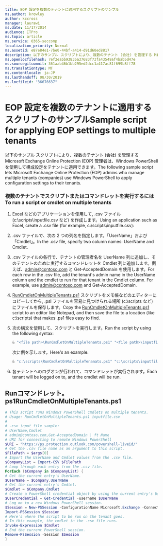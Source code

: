 ```yaml
---
title: EOP 設定を複数のテナントに適用するスクリプトのサンプル
ms.author: krowley
author: kccross
manager: laurawi
ms.date: 11/17/2014
audience: ITPro
ms.topic: article
ms.service: O365-seccomp
localization_priority: Normal
ms.assetid: e87e84e1-7be0-44bf-a414-d91d60ed8817
description: 以下のサンプル スクリプトにより、複数のテナント (会社) を管理する Microsoft Exchange Online Protection (EOP) 管理者は、Windows PowerShell を使用して構成設定をテナントに適用できます。
ms.openlocfilehash: 7ef2ea5b93835a37683f73fa43549af4bab5d47e
ms.sourcegitcommit: 361aab46b1bb295ed2dcc1a417ac81f699b8ff78
ms.translationtype: MT
ms.contentlocale: ja-JP
ms.lasthandoff: 08/30/2019
ms.locfileid: "36676637"
---
```

# <a name="sample-script-for-applying-eop-settings-to-multiple-tenants"></a><span data-ttu-id="b221e-103">EOP 設定を複数のテナントに適用するスクリプトのサンプル</span><span class="sxs-lookup"><span data-stu-id="b221e-103">Sample script for applying EOP settings to multiple tenants</span></span>

<span data-ttu-id="b221e-104">以下のサンプル スクリプトにより、複数のテナント (会社) を管理する Microsoft Exchange Online Protection (EOP) 管理者は、Windows PowerShell を使用して構成設定をテナントに適用できます。</span><span class="sxs-lookup"><span data-stu-id="b221e-104">The following sample script lets Microsoft Exchange Online Protection (EOP) admins who manage multiple tenants (companies) use Windows PowerShell to apply configuration settings to their tenants.</span></span>
  
### <a name="to-run-a-script-or-cmdlet-on-multiple-tenants"></a><span data-ttu-id="b221e-105">複数のテナントでスクリプトまたはコマンドレットを実行するには</span><span class="sxs-lookup"><span data-stu-id="b221e-105">To run a script or cmdlet on multiple tenants</span></span>

1. <span data-ttu-id="b221e-106">Excel などのアプリケーションを使用して, .csv ファイル (c:\scripts\inputfile.csv など) を作成します。</span><span class="sxs-lookup"><span data-stu-id="b221e-106">Using an application such as Excel, create a .csv file (for example, c:\scripts\inputfile.csv):</span></span>

2. <span data-ttu-id="b221e-107">.csv ファイルで、次の 2 つの列名を指定します。「UserName」および「Cmdlet」。</span><span class="sxs-lookup"><span data-stu-id="b221e-107">In the .csv file, specify two column names: UserName and Cmdlet.</span></span>

3. <span data-ttu-id="b221e-p101">.csv ファイルの各行で、テナントの管理者名を UserName 列に追加し、そのテナントのために実行するコマンドレットを Cmdlet 列に追加します。例えば、admin@contoso.com と Get-AcceptedDomain を使用します。</span><span class="sxs-lookup"><span data-stu-id="b221e-p101">For each row in the .csv file, add the tenant's admin name in the UserName column and the cmdlet to run for that tenant in the Cmdlet column. For example, use admin@contoso.com and Get-AcceptedDomain.</span></span>

4. <span data-ttu-id="b221e-110">[RunCmdletOnMultipleTenants.ps1](sample-script-for-applying-eop-settings-to-multiple-tenants.md#RunCmdletOnMultipleTenants.ps1) スクリプトをメモ帳などのエディターにコピーしてから, .psl ファイルを容易に見つけられる場所 (c:\scripts など) にファイルを保存します。</span><span class="sxs-lookup"><span data-stu-id="b221e-110">Copy the [RunCmdletOnMultipleTenants.ps1](sample-script-for-applying-eop-settings-to-multiple-tenants.md#RunCmdletOnMultipleTenants.ps1) script to an editor like Notepad, and then save the file to a location (like c:\scripts) that makes .ps1 files easy to find.</span></span>

5. <span data-ttu-id="b221e-111">次の構文を使用して、スクリプトを実行します。</span><span class="sxs-lookup"><span data-stu-id="b221e-111">Run the script by using the following syntax:</span></span>

   ```Powershell
   & "<file path>\RunCmdletOnMultipleTenants.ps1" "<file path>\inputfile.csv"
   ```

   <span data-ttu-id="b221e-112">次に例を示します。</span><span class="sxs-lookup"><span data-stu-id="b221e-112">Here's an example.</span></span>

   ```Powershell
   & "c:\scripts\RunCmdletOnMultipleTenanats.ps1" "c:\scripts\inputfile.csv"
   ```

6. <span data-ttu-id="b221e-113">各テナントへのログオンが行われて、コマンドレットが実行されます。</span><span class="sxs-lookup"><span data-stu-id="b221e-113">Each tenant will be logged on to, and the cmdlet will be run.</span></span>

## <a name="runcmdletonmultipletenantsps1"></a><span data-ttu-id="b221e-114">Runコマンドレット。 ps1</span><span class="sxs-lookup"><span data-stu-id="b221e-114">RunCmdletOnMultipleTenants.ps1</span></span>

```Powershell
# This script runs Windows PowerShell cmdlets on multiple tenants.
# Usage: RunCmdletOnMultipleTenants.ps1 inputfile.csv
#  
# .csv input file sample:
# UserName,Cmdlet
# admin@contoso.com,Get-AcceptedDomain | ft Name
# URI for connecting to remote Windows PowerShell
$URI = "https://ps.protection.outlook.com/powershell-liveid/"
# Get the .csv file name as an argument to this script.
$FilePath = $args[0]
# Import the UserName and Cmdlet values from the .csv file.
$CompanyList = Import-CSV $FilePath
# Loop through each entry from the .csv file.
ForEach ($Company in $CompanyList) {
# Get the current entry's UserName.
$UserName = $Company.UserName
# Get the current entry's Cmdlet.
$Cmdlet = $Company.Cmdlet
# Create a PowerShell credential object by using the current entry's UserName. Prompt for the password.
$UserCredential = Get-Credential -username $UserName
# Log on to a new Windows PowerShell session.
$Session = New-PSSession -ConfigurationName Microsoft.Exchange -ConnectionUri $URI -Credential $UserCredential -Authentication Basic -AllowRedirection
Import-PSSession $Session
# Here's where the script to be run on the tenant goes.
# In this example, the cmdlet in the .csv file runs.
Invoke-Expression $Cmdlet
# End the current PowerShell session.
Remove-PsSession -Session $Session
}
```
